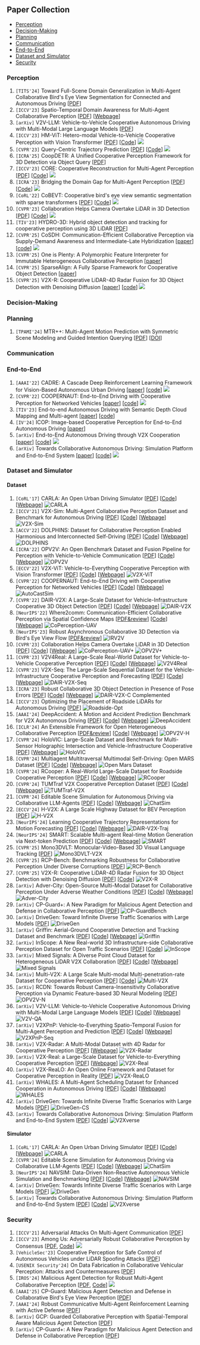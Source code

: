 ## Paper Collection

- [Perception](papers.md#perception)
- [Decision-Making](papers.md#decision-making)
- [Planning](papers.md#planning)
- [Communication](papers.md#communication)
- [End-to-End](papers.md#end-to-end)
- [Dataset and Simulator](papers.md#dataset-and-simulator)
- [Security](papers.md#security)

### Perception
1. `[TITS'24]` Toward Full-Scene Domain Generalization in Multi-Agent Collaborative Bird's Eye View Segmentation for Connected and Autonomous Driving [[PDF](https://ieeexplore.ieee.org/abstract/document/10779389)]
2. `[ICCV'23]` Spatio-Temporal Domain Awareness for Multi-Agent Collaborative Perception [[PDF](https://openaccess.thecvf.com/content/ICCV2023/papers/Yang_Spatio-Temporal_Domain_Awareness_for_Multi-Agent_Collaborative_Perception_ICCV_2023_paper.pdf)] [[Webpage](https://ydk122024.github.io/SCOPE/)]
3. `[arXiv]` V2V-LLM: Vehicle-to-Vehicle Cooperative Autonomous Driving with Multi-Modal Large Language Models [[PDF](https://arxiv.org/pdf/2502.09980)]
4. `[ICCV'23]` HM-ViT: Hetero-modal Vehicle-to-Vehicle Cooperative Perception with Vision Transformer [[PDF](https://openaccess.thecvf.com/content/ICCV2023/papers/Xiang_HM-ViT_Hetero-Modal_Vehicle-to-Vehicle_Cooperative_Perception_with_Vision_Transformer_ICCV_2023_paper.pdf)] [[Code](https://github.com/XHwind/HM-ViT)] ![](https://img.shields.io/github/stars/XHwind/HM-ViT.svg?style=social&label=Star&maxAge=2592000)
5. `[CVPR'23]` Query-Centric Trajectory Prediction [[PDF](https://openaccess.thecvf.com/content/CVPR2023/papers/Zhou_Query-Centric_Trajectory_Prediction_CVPR_2023_paper.pdf)] [[Code](https://github.com/ZikangZhou/QCNet)] ![](https://img.shields.io/github/stars/ZikangZhou/QCNet.svg?style=social&label=Star&maxAge=2592000)
6. `[ICRA'25]` CoopDETR: A Unified Cooperative Perception Framework for 3D Detection via Object Query [[PDF](https://arxiv.org/pdf/2502.19313)]
7. `[ICCV'23]` CORE: Cooperative Reconstruction for Multi-Agent Perception [[PDF](https://openaccess.thecvf.com/content/ICCV2023/papers/Wang_CORE_Cooperative_Reconstruction_for_Multi-Agent_Perception_ICCV_2023_paper.pdf)] [[Code](https://github.com/zllxot/CORE)] ![](https://img.shields.io/github/stars/zllxot/CORE.svg?style=social&label=Star&maxAge=2592000)
8. `[ICRA'23]` Bridging the Domain Gap for Multi-Agent Perception [[PDF](https://ieeexplore.ieee.org/stamp/stamp.jsp?tp=&arnumber=10160871)] [[Code](https://github.com/DerrickXuNu/MPDA)] ![](https://img.shields.io/github/stars/DerrickXuNu/MPDA.svg?style=social&label=Star&maxAge=2592000)
9. `[CoRL'22]` CoBEVT: Cooperative bird's eye view semantic segmentation with sparse transformers [[PDF](https://arxiv.org/pdf/2207.02202)] [[Code](https://github.com/DerrickXuNu/CoBEVT)] ![](https://img.shields.io/github/stars/DerrickXuNu/CoBEVT.svg?style=social&label=Star&maxAge=2592000)
10. `[CVPR'23]` Collaboration Helps Camera Overtake LiDAR in 3D Detection [[PDF](https://openaccess.thecvf.com/content/CVPR2023/papers/Hu_Collaboration_Helps_Camera_Overtake_LiDAR_in_3D_Detection_CVPR_2023_paper.pdf)] [[Code](https://github.com/MediaBrain-SJTU/CoCa3D)] ![](https://img.shields.io/github/stars/MediaBrain-SJTU/CoCa3D.svg?style=social&label=Star&maxAge=2592000)
11. `[TIV'23]` HYDRO-3D: Hybrid object detection and tracking for cooperative perception using 3D LiDAR [[PDF](https://ieeexplore.ieee.org/stamp/stamp.jsp?arnumber=10148929)]
12. `[CVPR'25]` CoSDH: Communication-Efficient Collaborative Perception via Supply-Demand Awareness and Intermediate-Late Hybridization [[paper](https://arxiv.org/abs/2503.03430)] [[code](https://github.com/Xu2729/CoSDH)] ![](https://img.shields.io/github/stars/Xu2729/CoSDH.svg?style=social&label=Star&maxAge=2592000)
13. `[CVPR'25]` One is Plenty: A Polymorphic Feature Interpreter for Immutable Heterogeneous Collaborative Perception [[paper](https://arxiv.org/abs/2411.16799)]
14. `[CVPR'25]` SparseAlign: A Fully Sparse Framework for Cooperative Object Detection [[paper](https://arxiv.org/pdf/2503.12982)]
15. `[CVPR'25]` V2X-R: Cooperative LiDAR-4D Radar Fusion for 3D Object Detection with Denoising Diffusion [[paper](https://arxiv.org/abs/2411.08402)] [[code](https://github.com/ylwhxht/V2X-R)] ![](https://img.shields.io/github/stars/ylwhxht/V2X-R.svg?style=social&label=Star&maxAge=2592000)





### Decision-Making

### Planning
1. `[TPAMI'24]` MTR++: Multi-Agent Motion Prediction with Symmetric Scene Modeling and Guided Intention Querying  [[PDF](https://ieeexplore.ieee.org/stamp/stamp.jsp?tp=&arnumber=10398503)]  [[DOI](https://doi.org/10.1109/TPAMI.2024.3352811)]
### Communication

### End-to-End
1. `[AAAI'22]` CADRE: A Cascade Deep Reinforcement Learning Framework for Vision-Based Autonomous Urban Driving [[paper](https://arxiv.org/abs/2202.08557)] [[code](https://github.com/BIT-MCS/Cadre.git)] ![](https://img.shields.io/github/stars/BIT-MCS/Cadre.svg?style=social&label=Star&maxAge=2592000)
2. `[CVPR'22]` COOPERNAUT: End-to-End Driving with Cooperative Perception for Networked Vehicles [[paper](https://arxiv.org/abs/2205.02222)] [[code](https://github.com/UT-Austin-RPL/Coopernaut.git)] ![](https://img.shields.io/github/stars/UT-Austin-RPL/Coopernaut.svg?style=social&label=Star&maxAge=2592000)
3. `[TIV'23]` End-to-end Autonomous Driving with Semantic Depth Cloud Mapping and Multi-agent [[paper](https://doi.org/10.1109/TIV.2022.3185303)] [[code](https://github.com/oskarnatan/end-to-end-driving)]
4. `[IV'24]` ICOP: Image-based Cooperative Perception for End-to-End Autonomous Driving [[paper](https://ieeexplore.ieee.org/abstract/document/10588825)]
5. `[arXiv]` End-to-End Autonomous Driving through V2X Cooperation [[paper](https://arxiv.org/abs/2404.00717)] [[code](https://github.com/AIR-THU/UniV2X)] ![](https://img.shields.io/github/stars/AIR-THU/UniV2X.svg?style=social&label=Star&maxAge=2592000)
6. `[arXiv]` Towards Collaborative Autonomous Driving: Simulation Platform and End-to-End System [[paper](https://arxiv.org/abs/2404.09496)] [[code](https://github.com/CollaborativePerception/V2Xverse)] ![](https://img.shields.io/github/stars/CollaborativePerception/V2Xverse.svg?style=social&label=Star&maxAge=2592000)

### Dataset and Simulator

#### Dataset
1. `[CoRL'17]` CARLA: An Open Urban Driving Simulator [[PDF](https://arxiv.org/abs/1711.03938)] [[Code](https://github.com/carla-simulator/carla)] [[Webpage](https://carla.org)] ![CARLA](https://img.shields.io/badge/-CARLA-blue)
2. `[ICCV'21]` V2X-Sim: Multi-Agent Collaborative Perception Dataset and Benchmark for Autonomous Driving [[PDF](https://arxiv.org/abs/2202.08449)] [[Code](https://github.com/ai4ce/V2X-Sim)] [[Webpage](https://ai4ce.github.io/V2X-Sim)] ![V2X-Sim](https://img.shields.io/badge/-V2X--Sim-blue)
3. `[ACCV'22]` DOLPHINS: Dataset for Collaborative Perception Enabled Harmonious and Interconnected Self-Driving [[PDF](https://arxiv.org/abs/2207.07609)] [[Code](https://github.com/explosion5/Dolphins)] [[Webpage](https://dolphins-dataset.net)] ![DOLPHINS](https://img.shields.io/badge/-DOLPHINS-blue)
4. `[ICRA'22]` OPV2V: An Open Benchmark Dataset and Fusion Pipeline for Perception with Vehicle-to-Vehicle Communication [[PDF](https://arxiv.org/abs/2109.07644)] [[Code](https://github.com/DerrickXuNu/OpenCOOD)] [[Webpage](https://mobility-lab.seas.ucla.edu/opv2v)] ![OPV2V](https://img.shields.io/badge/-OPV2V-blue)
5. `[ECCV'22]` V2X-ViT: Vehicle-to-Everything Cooperative Perception with Vision Transformer [[PDF](https://arxiv.org/abs/2203.10638)] [[Code](https://github.com/DerrickXuNu/v2x-vit)] [[Webpage](https://drive.google.com/drive/folders/1r5sPiBEvo8Xby-nMaWUTnJIPK6WhY1B6)] ![V2X-ViT](https://img.shields.io/badge/-V2X--ViT-blue)
6. `[CVPR'22]` COOPERNAUT: End-to-End Driving with Cooperative Perception for Networked Vehicles [[PDF](https://ut-austin-rpl.github.io/Coopernaut/)] [[Code](https://github.com/UT-Austin-RPL/Coopernaut)] [[Webpage](https://ut-austin-rpl.github.io/Coopernaut/)] ![AutoCastSim](https://img.shields.io/badge/-AutoCastSim-blue)
7. `[CVPR'22]` DAIR-V2X: A Large-Scale Dataset for Vehicle-Infrastructure Cooperative 3D Object Detection [[PDF](https://arxiv.org/abs/2204.05575)] [[Code](https://github.com/AIR-THU/DAIR-V2X?tab=readme-ov-file)] [[Webpage](https://thudair.baai.ac.cn/index)] ![DAIR-V2X](https://img.shields.io/badge/-DAIR--V2X-blue)
8. `[NeurIPS'22]` Where2comm: Communication-Efficient Collaborative Perception via Spatial Confidence Maps [[PDF&review](https://openreview.net/forum?id=dLL4KXzKUpS)] [[Code](https://github.com/MediaBrain-SJTU/where2comm)] [[Webpage](https://siheng-chen.github.io/dataset/coperception-uav)] ![CoPerception-UAV](https://img.shields.io/badge/-CoPerception--UAV-blue)
9. `[NeurIPS'23]` Robust Asynchronous Collaborative 3D Detection via Bird's Eye View Flow [[PDF&review](https://openreview.net/forum?id=UHIDdtxmVS)] ![IRV2V](https://img.shields.io/badge/-IRV2V-blue)
10. `[CVPR'23]` Collaboration Helps Camera Overtake LiDAR in 3D Detection [[PDF](https://arxiv.org/abs/2303.13560)] [[Code](https://github.com/MediaBrain-SJTU/CoCa3D)] [[Webpage](https://siheng-chen.github.io/dataset/CoPerception+)] ![CoPerception-UAV+](https://img.shields.io/badge/-CoPerception--UAV%2B-blue) ![OPV2V+](https://img.shields.io/badge/-OPV2V%2B-blue)
11. `[CVPR'23]` V2V4Real: A Large-Scale Real-World Dataset for Vehicle-to-Vehicle Cooperative Perception [[PDF](https://arxiv.org/abs/2303.07601)] [[Code](https://github.com/ucla-mobility/V2V4Real)] [[Webpage](https://mobility-lab.seas.ucla.edu/v2v4real)] ![V2V4Real](https://img.shields.io/badge/-V2V4Real-blue)
12. `[CVPR'23]` V2X-Seq: The Large-Scale Sequential Dataset for the Vehicle-Infrastructure Cooperative Perception and Forecasting [[PDF](https://arxiv.org/abs/2305.05938)] [[Code](https://github.com/AIR-THU/DAIR-V2X-Seq)] [[Webpage](https://thudair.baai.ac.cn/index)] ![DAIR-V2X-Seq](https://img.shields.io/badge/-DAIR--V2X--Seq-blue)
13. `[ICRA'23]` Robust Collaborative 3D Object Detection in Presence of Pose Errors [[PDF](https://arxiv.org/abs/2211.07214)] [[Code](https://github.com/yifanlu0227/CoAlign)] [[Webpage](https://siheng-chen.github.io/dataset/dair-v2x-c-complemented)] ![DAIR-V2X-C Complemented](https://img.shields.io/badge/-DAIR--V2X--C-blue)
14. `[ICCV'23]` Optimizing the Placement of Roadside LiDARs for Autonomous Driving [[PDF](https://arxiv.org/abs/2310.07247)] ![Roadside-Opt](https://img.shields.io/badge/-Roadside--Opt-blue)
15. `[AAAI'24]` DeepAccident: A Motion and Accident Prediction Benchmark for V2X Autonomous Driving [[PDF](https://arxiv.org/abs/2304.01168)] [[Code](https://github.com/tianqi-wang1996/DeepAccident)] [[Webpage](https://deepaccident.github.io)] ![DeepAccident](https://img.shields.io/badge/-DeepAccident-blue)
16. `[ICLR'24]` An Extensible Framework for Open Heterogeneous Collaborative Perception [[PDF&review](https://openreview.net/forum?id=KkrDUGIASk)] [[Code](https://github.com/yifanlu0227/HEAL)] [[Webpage](https://huggingface.co/datasets/yifanlu/OPV2V-H)] ![OPV2V-H](https://img.shields.io/badge/-OPV2V--H-blue)
17. `[CVPR'24]` HoloVIC: Large-Scale Dataset and Benchmark for Multi-Sensor Holographic Intersection and Vehicle-Infrastructure Cooperative [[PDF](https://arxiv.org/abs/2403.02640)] [[Webpage](https://holovic.net)] ![HoloVIC](https://img.shields.io/badge/-HoloVIC-blue)
18. `[CVPR'24]` Multiagent Multitraversal Multimodal Self-Driving: Open MARS Dataset [[PDF](https://arxiv.org/abs/2406.09383)] [[Code](https://github.com/ai4ce/MARS)] [[Webpage](https://ai4ce.github.io/MARS)] ![Open Mars Dataset](https://img.shields.io/badge/-Open%20Mars%20Dataset-blue)
19. `[CVPR'24]` RCooper: A Real-World Large-Scale Dataset for Roadside Cooperative Perception [[PDF](https://arxiv.org/abs/2403.10145)] [[Code](https://github.com/AIR-THU/DAIR-RCooper)] [[Webpage](https://www.t3caic.com/qingzhen)] ![RCooper](https://img.shields.io/badge/-RCooper-blue)
20. `[CVPR'24]` TUMTraf V2X Cooperative Perception Dataset [[PDF](https://arxiv.org/abs/2403.01316)] [[Code](https://github.com/tum-traffic-dataset/tum-traffic-dataset-dev-kit)] [[Webpage](https://tum-traffic-dataset.github.io/tumtraf-v2x)] ![TUMTraf-V2X](https://img.shields.io/badge/-TUMTraf--V2X-blue)
21. `[CVPR'24]` Editable Scene Simulation for Autonomous Driving via Collaborative LLM-Agents [[PDF](https://arxiv.org/abs/2402.05746)] [[Code](https://github.com/yifanlu0227/ChatSim)] [[Webpage](https://yifanlu0227.github.io/ChatSim/)] ![ChatSim](https://img.shields.io/badge/-ChatSim-blue)
22. `[ECCV'24]` H-V2X: A Large Scale Highway Dataset for BEV Perception [[PDF](https://eccv2024.ecva.net/virtual/2024/poster/126)] ![H-V2X](https://img.shields.io/badge/-H--V2X-blue)
23. `[NeurIPS'24]` Learning Cooperative Trajectory Representations for Motion Forecasting [[PDF](https://arxiv.org/abs/2311.00371)] [[Code](https://github.com/AIR-THU/V2X-Graph)] [[Webpage](https://thudair.baai.ac.cn/index)] ![DAIR-V2X-Traj](https://img.shields.io/badge/-DAIR--V2X--Traj-blue)
24. `[NeurIPS'24]` SMART: Scalable Multi-agent Real-time Motion Generation via Next-token Prediction [[PDF](https://arxiv.org/abs/2405.15677)] [[Code](https://github.com/rainmaker22/SMART)] [[Webpage](https://smart-motion.github.io/smart/)] ![SMART](https://img.shields.io/badge/-SMART-blue)
25. `[CVPR'25]` Mono3DVLT: Monocular-Video-Based 3D Visual Language Tracking [[PDF](https://cvpr.thecvf.com/Conferences/2025/AcceptedPapers)] ![Mono3DVLT-V2X](https://img.shields.io/badge/-Mono3DVLT--V2X-blue)
26. `[CVPR'25]` RCP-Bench: Benchmarking Robustness for Collaborative Perception Under Diverse Corruptions [[PDF](https://cvpr.thecvf.com/virtual/2025/poster/34639)] ![RCP-Bench](https://img.shields.io/badge/-RCP--Bench-blue)
27. `[CVPR'25]` V2X-R: Cooperative LiDAR-4D Radar Fusion for 3D Object Detection with Denoising Diffusion [[PDF](https://arxiv.org/abs/2411.08402)] [[Code](https://github.com/ylwhxht/V2X-R)] ![V2X-R](https://img.shields.io/badge/-V2X--R-blue)
28. `[arXiv]` Adver-City: Open-Source Multi-Modal Dataset for Collaborative Perception Under Adverse Weather Conditions [[PDF](https://arxiv.org/abs/2410.06380)] [[Code](https://github.com/QUARRG/Adver-City)] [[Webpage](https://labs.cs.queensu.ca/quarrg/datasets/adver-city)] ![Adver-City](https://img.shields.io/badge/-Adver--City-blue)
29. `[arXiv]` CP-Guard+: A New Paradigm for Malicious Agent Detection and Defense in Collaborative Perception [[PDF](https://arxiv.org/abs/2502.07807)] ![CP-GuardBench](https://img.shields.io/badge/-CP--GuardBench-blue)
30. `[arXiv]` DriveGen: Toward Infinite Diverse Traffic Scenarios with Large Models [[PDF](https://arxiv.org/pdf/2503.05808)] ![DriveGen](https://img.shields.io/badge/-DriveGen-blue)
31. `[arXiv]` Griffin: Aerial-Ground Cooperative Detection and Tracking Dataset and Benchmark [[PDF](https://arxiv.org/abs/2503.06983)] [[Code](https://github.com/wang-jh18-SVM/Griffin)] [[Webpage](https://pan.baidu.com/s/1NDgsuHB-QPRiROV73NRU5g)] ![Griffin](https://img.shields.io/badge/-Griffin-blue)
32. `[arXiv]` InScope: A New Real-world 3D Infrastructure-side Collaborative Perception Dataset for Open Traffic Scenarios [[PDF](https://arxiv.org/abs/2407.21581)] [[Code](https://github.com/xf-zh/InScope)] ![InScope](https://img.shields.io/badge/-InScope-blue)
33. `[arXiv]` Mixed Signals: A Diverse Point Cloud Dataset for Heterogeneous LiDAR V2X Collaboration [[PDF](https://arxiv.org/abs/2502.14156)] [[Code](https://github.com/chinitaberrio/Mixed-Signals)] [[Webpage](https://mixedsignalsdataset.cs.cornell.edu)] ![Mixed Signals](https://img.shields.io/badge/-Mixed%20Signals-blue)
34. `[arXiv]` Multi-V2X: A Large Scale Multi-modal Multi-penetration-rate Dataset for Cooperative Perception [[PDF](https://arxiv.org/abs/2409.04980)] [[Code](https://github.com/RadetzkyLi/Multi-V2X)] ![Multi-V2X](https://img.shields.io/badge/-Multi--V2X-blue)
35. `[arXiv]` RCDN: Towards Robust Camera-Insensitivity Collaborative Perception via Dynamic Feature-based 3D Neural Modeling [[PDF](https://arxiv.org/abs/2405.16868)] ![OPV2V-N](https://img.shields.io/badge/-OPV2V--N-blue)
36. `[arXiv]` V2V-LLM: Vehicle-to-Vehicle Cooperative Autonomous Driving with Multi-Modal Large Language Models [[PDF](https://arxiv.org/abs/2502.09980)] [[Code](https://github.com/eddyhkchiu/V2VLLM)] [[Webpage](https://eddyhkchiu.github.io/v2vllm.github.io)] ![V2V-QA](https://img.shields.io/badge/-V2V--QA-blue)
37. `[arXiv]` V2XPnP: Vehicle-to-Everything Spatio-Temporal Fusion for Multi-Agent Perception and Prediction [[PDF](https://arxiv.org/abs/2412.01812)] [[Code](https://github.com/Zewei-Zhou/V2XPnP)] [[Webpage](https://mobility-lab.seas.ucla.edu/v2xpnp)] ![V2XPnP-Seq](https://img.shields.io/badge/-V2XPnP--Seq-blue)
38. `[arXiv]` V2X-Radar: A Multi-Modal Dataset with 4D Radar for Cooperative Perception [[PDF](https://arxiv.org/abs/2411.10962)] [[Webpage](http://openmpd.com/column/V2X-Radar)] ![V2X-Radar](https://img.shields.io/badge/-V2X--Radar-blue)
39. `[arXiv]` V2X-Real: a Large-Scale Dataset for Vehicle-to-Everything Cooperative Perception [[PDF](https://arxiv.org/abs/2403.16034)] [[Webpage](https://mobility-lab.seas.ucla.edu/v2x-real)] ![V2X-Real](https://img.shields.io/badge/-V2X--Real-blue)
40. `[arXiv]` V2X-ReaLO: An Open Online Framework and Dataset for Cooperative Perception in Reality [[PDF](https://arxiv.org/abs/2503.10034)] ![V2X-ReaLO](https://img.shields.io/badge/-V2X--ReaLO-blue)
41. `[arXiv]` WHALES: A Multi-Agent Scheduling Dataset for Enhanced Cooperation in Autonomous Driving [[PDF](https://arxiv.org/abs/2411.13340)] [[Code](https://github.com/chensiweiTHU/WHALES)] [[Webpage](https://pan.baidu.com/s/1dintX-d1T-m2uACqDlAM9A)] ![WHALES](https://img.shields.io/badge/-WHALES-blue)
42. `[arXiv]` DriveGen: Towards Infinite Diverse Traffic Scenarios with Large Models [[PDF](https://arxiv.org/pdf/2503.05808)] ![DriveGen-CS](https://img.shields.io/badge/-DriveGen--CS-blue)
43. `[arXiv]` Towards Collaborative Autonomous Driving: Simulation Platform and End-to-End System [[PDF](https://arxiv.org/abs/2404.09496)] [[Code](https://github.com/CollaborativePerception/V2Xverse)] ![V2Xverse](https://img.shields.io/badge/-V2Xverse-blue)

#### Simulator
1. `[CoRL'17]` CARLA: An Open Urban Driving Simulator [[PDF](https://arxiv.org/abs/1711.03938)] [[Code](https://github.com/carla-simulator/carla)] [[Webpage](https://carla.org)] ![CARLA](https://img.shields.io/badge/-CARLA-blue)
2. `[CVPR'24]` Editable Scene Simulation for Autonomous Driving via Collaborative LLM-Agents [[PDF](https://arxiv.org/abs/2402.05746)] [[Code](https://github.com/yifanlu0227/ChatSim)] [[Webpage](https://yifanlu0227.github.io/ChatSim/)] ![ChatSim](https://img.shields.io/badge/-ChatSim-blue)
3. `[NeurIPS'24]` NAVSIM: Data-Driven Non-Reactive Autonomous Vehicle Simulation and Benchmarking [[PDF](https://arxiv.org/abs/2406.15349)] [[Code](https://github.com/autonomousvision/navsim)] [[Webpage](https://huggingface.co/spaces/AGC2024-P/e2e-driving-navsim)] ![NAVSIM](https://img.shields.io/badge/-NAVSIM-blue)
4. `[arXiv]` DriveGen: Towards Infinite Diverse Traffic Scenarios with Large Models [[PDF](https://arxiv.org/pdf/2503.05808)] ![DriveGen](https://img.shields.io/badge/-DriveGen-blue)
5. `[arXiv]` Towards Collaborative Autonomous Driving: Simulation Platform and End-to-End System [[PDF](https://arxiv.org/abs/2404.09496)] [[Code](https://github.com/CollaborativePerception/V2Xverse)] ![V2Xverse](https://img.shields.io/badge/-V2Xverse-blue)


### Security
1. `[ICCV'21]` Adversarial Attacks On Multi-Agent Communication [[PDF](https://ieeexplore.ieee.org/document/9711249/?arnumber=9711249)]
2. `[ICCV'23]` Among Us: Adversarially Robust Collaborative Perception by Consensus [[PDF](https://openaccess.thecvf.com/content/ICCV2023/papers/Li_Among_Us_Adversarially_Robust_Collaborative_Perception_by_Consensus_ICCV_2023_paper.pdf), [Code](https://github.com/coperception/ROBOSAC)] ![](https://img.shields.io/github/stars/coperception/ROBOSAC.svg?style=social&label=Star&maxAge=2592000)
3. `[VehicleSec'23]` Cooperative Perception for Safe Control of Autonomous Vehicles under LiDAR Spoofing Attacks [[PDF](http://arxiv.org/abs/2302.07341)]
4. `[USENIX Security'24]` On Data Fabrication in Collaborative Vehicular Perception: Attacks and Countermeasures [[PDF](http://arxiv.org/abs/2309.12955)]
5. `[IROS'24]` Malicious Agent Detection for Robust Multi-Agent Collaborative Perception [[PDF](http://arxiv.org/abs/2310.11901), [Code](https://github.com/shengyin1224/MADE)] ![](https://img.shields.io/github/stars/shengyin1224/MADE.svg?style=social&label=Star&maxAge=2592000)
6. `[AAAI'25]` CP-Guard: Malicious Agent Detection and Defense in Collaborative Bird's Eye View Perception [[PDF](https://arxiv.org/abs/2412.12000)]
7. `[AAAI'24]` Robust Communicative Multi-Agent Reinforcement Learning with Active Defense [[PDF](https://ojs.aaai.org/index.php/AAAI/article/view/29708)]
8. `[arXiv]` GCP: Guarded Collaborative Perception with Spatial-Temporal Aware Malicious Agent Detection [[PDF](https://arxiv.org/abs/2501.02450)]
9. `[arXiv]` CP-Guard+: A New Paradigm for Malicious Agent Detection and Defense in Collaborative Perception [[PDF](https://arxiv.org/abs/2502.07807v1)]
